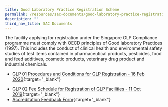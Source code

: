 ```yaml
---
title: Good Laboratory Practice Registration Scheme
permalink: /resources/sac-documents/good-laboratory-practice-registration/
description: ""
third_nav_title: SAC Documents
---
```

The facility applying for registration under the Singapore GLP Compliance programme must comply with OECD principles of Good laboratory Practices (1997).  This includes the conduct of clinical health and environmental safety studies of test items contained in pharmaceutical products, pesticides, food and feed additives, cosmetic products, veterinary drug product and industrial chemicals.

<!-- COMMENT: The {:target="\_blank"} syntax at the end of the Markdown document links is used to open the document in a new window tab -->

<!-- NOTE: changes to GLP 01 must also be updated in 'Services -> Apply for Accreditation' -->
* [GLP 01 Procedures and Conditions for GLP Registration - 16 Feb 2020](/files/Documents/Glp/GLP-01-16-Feb-2020.pdf){:target="\_blank"} 
<!-- NOTE: changes to GLP02 Fees Schedule Fees Schedule must also be updated in 'Services -> Apply for Accreditation' -->
* [GLP 02 Fee Schedule for Registration of GLP Facilities - 11 Oct 2019](/files/Documents/Glp/GLP02-GLP-Fee-structure-11Oct2019.pdf){:target="\_blank"}
* [Accreditation Feedback Form](/files/Documents/SACFM10-AC-feedback-form-15-Jul-19.doc){:target="\_blank"}